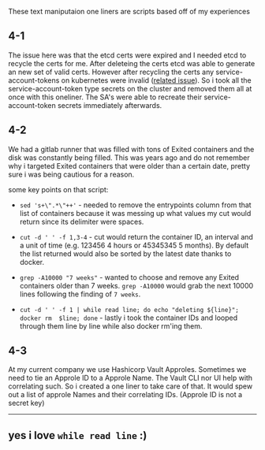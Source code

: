 These text maniputaion one liners are scripts based off of my experiences

## 4-1
The issue here was that the etcd certs were expired and I needed etcd to recycle the certs for me. After deleteing the certs etcd was able to generate an new set of valid certs. However after recycling the certs any service-account-tokens on kubernetes were invalid ([related issue](https://github.com/kubernetes/kops/issues/8959#issuecomment-763977091)). So i took all the service-account-token type secrets on the cluster and removed them all at once with this oneliner. The SA's were able to recreate their service-account-token secrets immediately afterwards.

## 4-2
We had a gitlab runner that was filled with tons of Exited containers and the disk was constantly being filled. This was years ago and do not remember why i targeted Exited containers that were older than a certain date, pretty sure i was being cautious for a reason.

some key points on that script:
- `sed 's+\".*\"++'` - needed to remove the entrypoints column from that list of containers because it was messing up what values my cut would return since its delimiter were spaces.

- `cut -d ' ' -f 1,3-4` - cut would return the container ID, an interval and a unit of time (e.g. 123456 4 hours or 45345345 5 months). By default the list returned would also be sorted by the latest date thanks to docker.

- `grep -A10000 "7 weeks"` - wanted to choose and remove any Exited containers older than 7 weeks. `grep -A10000` would grab the next 10000 lines following the finding of `7 weeks`. 

- `cut -d ' ' -f 1 | while read line; do echo "deleting ${line}"; docker rm  $line; done` - lastly i took the container IDs and looped through them line by line while also docker rm'ing them.

## 4-3 
At my current company we use Hashicorp Vault Approles. Sometimes we need to tie an Approle ID to a Approle Name. The Vault CLI nor UI help with correlating such. So i created a one liner to take care of that. It would spew out a list of approle Names and their correlating IDs. (Approle ID is not a secret key)


_______
## yes i love `while read line` :)
